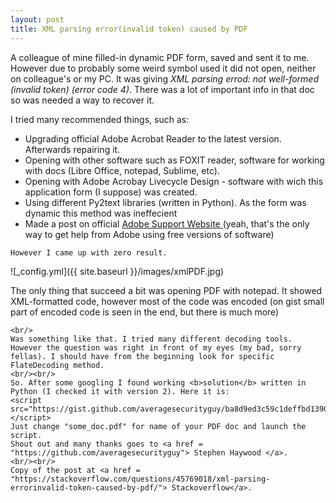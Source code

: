 ```yaml
---
layout: post
title: XML parsing error(invalid token) caused by PDF
---
```

<p>
	A colleague of mine filled-in dynamic PDF form, saved and sent it to me. However due to probably some weird symbol used it did not open, neither on colleague's or my PC. It was giving <i>XML parsing errod: not well-formed (invalid token) (error code 4)</i>. There was a lot of important info in that doc so was needed a way to recover it.
</p>

<p>
	I tried many recommended things, such as: 
	<ul>
		<li> Upgrading official Adobe Acrobat Reader to the latest version. Afterwards repairing it. </li>
		<li> Opening with other software such as FOXIT reader, software for working with docs (Libre Office, notepad, Sublime, etc).</li>
		<li> Opening with Adobe Acrobay Livecycle Design - software with wich this application form (I suppose) was created.</li>
		<li> Using different Py2text libraries (written in Python). As the form was dynamic this method was ineffecient</li>
		<li> Made a post on official <a href = "https://forums.adobe.com/message/9773900#9773900"> Adobe Support Website </a> (yeah, that's the only way to get help from Adobe using free versions of software)</li>
	</ul>
	
	However I came up with zero result. 

	
</p>
![_config.yml]({{ site.baseurl }}/images/xmlPDF.jpg)
<p>
	The only thing that succeed a bit was opening PDF with notepad. It showed XML-formatted code, however most of the code was encoded (on gist small part of encoded code is seen in the end, but there is much more) 

<script src="https://gist.github.com/trthhrtz/eab5c7b857828668ccd72f253860b28a.js"></script>
	<br/>
	Was something like that. I tried many different decoding tools. However the question was right in front of my eyes (my bad, sorry fellas). I should have from the beginning look for specific FlateDecoding method.
	<br/><br/>
	So. After some googling I found working <b>solution</b> written in Python (I checked it with version 2). Here it is:
	<script src="https://gist.github.com/averagesecurityguy/ba8d9ed3c59c1deffbd1390dafa5a3c2.js"></script>
	Just change "some_doc.pdf" for name of your PDF doc and launch the script.
	Shout out and many thanks goes to <a href = "https://github.com/averagesecurityguy"> Stephen Haywood </a>.
	<br/><br/>
	Copy of the post at <a href = "https://stackoverflow.com/questions/45769018/xml-parsing-errorinvalid-token-caused-by-pdf/"> Stackoverflow</a>.
</p>